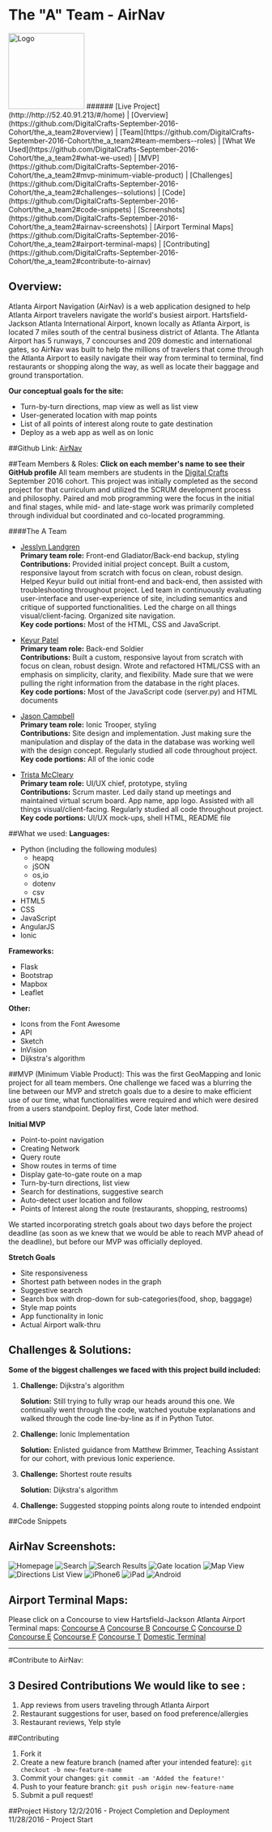 # The "A" Team - AirNav
<img src="static/img/red_logo.png" alt="Logo" width="150px"/>
######
[Live Project](http://http://52.40.91.213/#/home)   |  [Overview](https://github.com/DigitalCrafts-September-2016-Cohort/the_a_team2#overview)   |   [Team](https://github.com/DigitalCrafts-September-2016-Cohort/the_a_team2#team-members--roles)   |   [What We Used](https://github.com/DigitalCrafts-September-2016-Cohort/the_a_team2#what-we-used)   |   [MVP](https://github.com/DigitalCrafts-September-2016-Cohort/the_a_team2#mvp-minimum-viable-product)   |   [Challenges](https://github.com/DigitalCrafts-September-2016-Cohort/the_a_team2#challenges--solutions)   |   [Code](https://github.com/DigitalCrafts-September-2016-Cohort/the_a_team2#code-snippets)   | [Screenshots](https://github.com/DigitalCrafts-September-2016-Cohort/the_a_team2#airnav-screenshots)   |
[Airport Terminal Maps](https://github.com/DigitalCrafts-September-2016-Cohort/the_a_team2#airport-terminal-maps)   |   [Contributing](https://github.com/DigitalCrafts-September-2016-Cohort/the_a_team2#contribute-to-airnav)


## Overview:
Atlanta Airport Navigation (AirNav) is a web application designed to help Atlanta
Airport travelers navigate the world's busiest airport. Hartsfield-Jackson Atlanta
International Airport, known locally as Atlanta Airport, is located 7 miles south
of the central business district of Atlanta. The Atlanta Airport has 5 runways,
7 concourses and 209 domestic and international gates, so AirNav was built to
help the millions of travelers that come through the Atlanta Airport to easily
navigate their way from terminal to terminal, find restaurants or shopping along
the way, as well as locate their baggage and ground transportation.


**Our conceptual goals for the site:**
* Turn-by-turn directions, map view as well as list view
* User-generated location with map points
* List of all points of interest along route to gate destination
* Deploy as a web app as well as on Ionic

##Github Link:
[AirNav](https://github.com/DigitalCrafts-September-2016-Cohort/the_a_team2.git)

##Team Members & Roles:
**Click on each member's name to see their GitHub profile**
All team members are students in the [Digital Crafts](https://digitalcrafts.com) September 2016 cohort. This project was initially completed as the second project for that curriculum and utilized the SCRUM development process and philosophy.  Paired and mob programming were the focus in the initial and final stages, while mid- and late-stage work was primarily completed through individual but coordinated and co-located programming.

####The A Team
* [Jesslyn Landgren](https://github.com/jesslynlandgren/)  
**Primary team role:** Front-end Gladiator/Back-end backup, styling<br />
**Contributions:**  Provided initial project concept. Built a custom, responsive layout from scratch with focus on clean, robust design. Helped Keyur build out initial front-end and back-end, then assisted with troubleshooting throughout project. Led team in continuously evaluating user-interface and user-experience of site, including semantics and critique of supported functionalities. Led the charge on all things visual/client-facing. Organized site navigation.<br />
**Key code portions:** Most of the HTML, CSS and JavaScript.

* [Keyur Patel](https://github.com/ekeyur/)  
**Primary team role:** Back-end Soldier<br />
**Contributions:** Built a custom, responsive layout from scratch with focus on clean, robust design. Wrote and refactored HTML/CSS with an emphasis on simplicity, clarity, and flexibility.  Made sure that we were pulling the right information from the database in the right places.<br />
**Key code portions:** Most of the JavaScript code (server.py) and HTML documents

* [Jason Campbell](https://github.com/mtnzorro/)  
**Primary team role:** Ionic Trooper, styling<br />
**Contributions:** Site design and implementation. Just making sure the manipulation and display of the data in the database was working well with the design concept. Regularly studied all code throughout project.<br />
**Key code portions:** All of the ionic code

* [Trista McCleary](https://github.com/mccleary/)  
**Primary team role:** UI/UX chief, prototype, styling<br />
**Contributions:** Scrum master. Led daily stand up meetings and maintained virtual scrum board. App name, app logo. Assisted with all things visual/client-facing. Regularly studied all code throughout project.<br />
**Key code portions:** UI/UX mock-ups, shell HTML, README file

##What we used:
**Languages:**  
* Python (including the following modules)
  * heapq
  * jSON
  * os,io
  * dotenv
  * csv
* HTML5
* CSS
* JavaScript
* AngularJS
* Ionic

**Frameworks:**  
* Flask
* Bootstrap
* Mapbox
* Leaflet

**Other:**  
* Icons from the Font Awesome
* API
* Sketch
* InVision
* Dijkstra's algorithm


##MVP (Minimum Viable Product):
This was the first GeoMapping and Ionic project for all team members. One challenge we faced was a blurring the line between our MVP and stretch goals due to a desire to make efficient use of our time, what functionalities were required and which were desired from a users standpoint. Deploy first, Code later method.

**Initial MVP**
* Point-to-point navigation
* Creating Network
* Query route
* Show routes in terms of time
* Display gate-to-gate route on a map
* Turn-by-turn directions, list view
* Search for destinations, suggestive search
* Auto-detect user location and follow
* Points of Interest along the route (restaurants, shopping, restrooms)

We started incorporating stretch goals about two days before the project deadline (as soon as we knew that we would be able to reach MVP ahead of the deadline), but before our MVP was officially deployed.

**Stretch Goals**
* Site responsiveness
* Shortest path between nodes in the graph
* Suggestive search
* Search box with drop-down for sub-categories(food, shop, baggage)
* Style map points
* App functionality in Ionic
* Actual Airport walk-thru

## Challenges & Solutions:
**Some of the biggest challenges we faced with this project build included:**

1.  **Challenge:** Dijkstra's algorithm  

    **Solution:** Still trying to fully wrap our heads around this one. We continually went through the code, watched youtube explanations and walked through the code line-by-line as if in Python Tutor.  

2.  **Challenge:** Ionic Implementation

    **Solution:** Enlisted guidance from Matthew Brimmer, Teaching Assistant for our cohort, with previous Ionic experience.
    <!-- Ionic is the only mobile app stack that enables web developers apps for all major app stores and the mobile web with a single code base. Ionic Framework offers the best web and native app components for building highly interactive native and progressive web apps with Angular. -->

3.  **Challenge:** Shortest route results

    **Solution:** Dijkstra's algorithm

4. **Challenge:** Suggested stopping points along route to intended endpoint


##Code Snippets

<!-- Insert code here -->


## AirNav Screenshots:
![Homepage](static/img/Homepage.png)
![Search](static/img/search.png)
![Search Results](static/img/search_results.png)
![Gate location](static/img/gate_location.png)
![Map View](static/img/map_view.png)
![Directions List View](static/img/list_view.png)
![iPhone6](static/img/iphone6.png)
![iPad](static/img/ipad.png)
![Android](static/img/android.png)


## Airport Terminal Maps:
Please click on a Concourse to view Hartsfield-Jackson Atlanta Airport Terminal maps:
[Concourse A](https://github.com/DigitalCrafts-September-2016-Cohort/the_a_team2/blob/master/static/img/Concourse-A.pdf)
[Concourse B](https://github.com/DigitalCrafts-September-2016-Cohort/the_a_team2/blob/master/static/img/Concourse-B.pdf)
[Concourse C](https://github.com/DigitalCrafts-September-2016-Cohort/the_a_team2/blob/master/static/img/Concourse-C.pdf)
[Concourse D](https://github.com/DigitalCrafts-September-2016-Cohort/the_a_team2/blob/master/static/img/Concourse-D.pdf)
[Concourse E](https://github.com/DigitalCrafts-September-2016-Cohort/the_a_team2/blob/master/static/img/Concourse-E.pdf)
[Concourse F](https://github.com/DigitalCrafts-September-2016-Cohort/the_a_team2/blob/master/static/img/Concourse-F.pdf)
[Concourse T](https://github.com/DigitalCrafts-September-2016-Cohort/the_a_team2/blob/master/static/img/Concourse-T.pdf)
[Domestic Terminal](https://github.com/DigitalCrafts-September-2016-Cohort/the_a_team2/blob/master/static/img/DomesticTerminal.pdf)


********

#Contribute to AirNav:

## 3 Desired Contributions We would like to see :
1. App reviews from users traveling through Atlanta Airport
2. Restaurant suggestions for user, based on food preference/allergies
3. Restaurant reviews, Yelp style


##Contributing
1. Fork it
2. Create a new feature branch (named after your intended feature): `git checkout -b new-feature-name`
3. Commit your changes: `git commit -am 'Added the feature!'`
4. Push to your feature branch: `git push origin new-feature-name`
5. Submit a pull request!


##Project History
12/2/2016 - Project Completion and Deployment  
11/28/2016 - Project Start  
